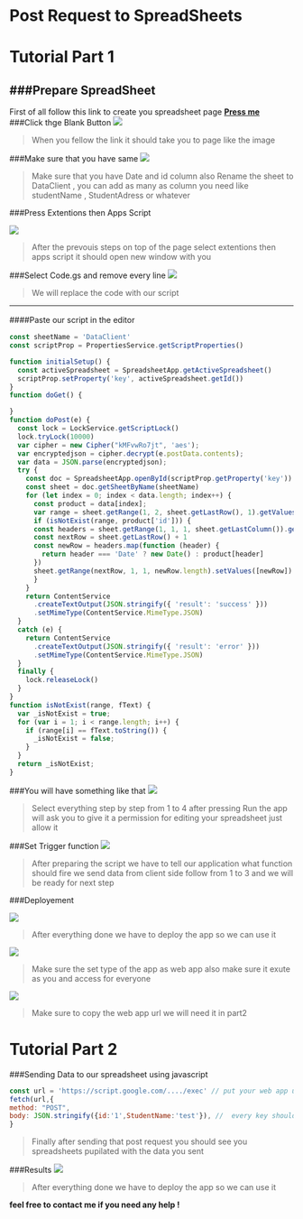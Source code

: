 
#  Post Request to SpreadSheets

Tutorial Part 1 
=============


###Prepare SpreadSheet 
----
First of all follow this link to create you spreadsheet page  **[Press me ](http://https://docs.google.com/spreadsheets/u/0/ "Press me ")**
###Click thge Blank Button
![](https://github.com/Roxgame95/SpreadSheets_PostRequest/raw/main/Image1.jpg)

> When you fellow the link it should take you to page like the image

###Make sure that you have same
![](https://github.com/Roxgame95/SpreadSheets_PostRequest/raw/main/image2.jpg)

> Make sure that you have Date and id column also Rename the sheet to DataClient , you can add as many as column you need like studentName , StudentAdress or whatever

###Press Extentions then Apps Script

![](https://github.com/Roxgame95/SpreadSheets_PostRequest/raw/main/image3.jpg)


> After the prevouis steps on top of the page select extentions then apps script it should open new window with you

###Select Code.gs and remove every line
![](https://github.com/Roxgame95/SpreadSheets_PostRequest/raw/main/image4.jpg)

> We will replace the code with our script

----

####Paste our script in the editor　

```javascript
const sheetName = 'DataClient'
const scriptProp = PropertiesService.getScriptProperties()

function initialSetup() {
  const activeSpreadsheet = SpreadsheetApp.getActiveSpreadsheet()
  scriptProp.setProperty('key', activeSpreadsheet.getId())
}
function doGet() {

}
function doPost(e) {
  const lock = LockService.getScriptLock()
  lock.tryLock(10000)
  var cipher = new Cipher("kMFvwRo7jt", 'aes');
  var encryptedjson = cipher.decrypt(e.postData.contents);
  var data = JSON.parse(encryptedjson);
  try {
    const doc = SpreadsheetApp.openById(scriptProp.getProperty('key'))
    const sheet = doc.getSheetByName(sheetName)
    for (let index = 0; index < data.length; index++) {
      const product = data[index];
      var range = sheet.getRange(1, 2, sheet.getLastRow(), 1).getValues();
      if (isNotExist(range, product['id'])) {
      const headers = sheet.getRange(1, 1, 1, sheet.getLastColumn()).getValues()[0]
      const nextRow = sheet.getLastRow() + 1
      const newRow = headers.map(function (header) {
        return header === 'Date' ? new Date() : product[header]
      })
      sheet.getRange(nextRow, 1, 1, newRow.length).setValues([newRow])
      }
    }
    return ContentService
      .createTextOutput(JSON.stringify({ 'result': 'success' }))
      .setMimeType(ContentService.MimeType.JSON)
  }
  catch (e) {
    return ContentService
      .createTextOutput(JSON.stringify({ 'result': 'error' }))
      .setMimeType(ContentService.MimeType.JSON)
  }
  finally {
    lock.releaseLock()
  }
}
function isNotExist(range, fText) {
  var _isNotExist = true;
  for (var i = 1; i < range.length; i++) {
    if (range[i] == fText.toString()) {
      _isNotExist = false;
    }
  }
  return _isNotExist;
}
```
###You will have something like that
![](https://github.com/Roxgame95/SpreadSheets_PostRequest/raw/main/image5.jpg)

> Select everything step by step from 1 to 4 after pressing Run the app will ask you to give it a permission for editing your spreadsheet just allow it

###Set Trigger function
![](https://github.com/Roxgame95/SpreadSheets_PostRequest/raw/main/image6.jpg)

> After preparing the script we have to tell our application what function should fire we send data from client side follow from 1 to 3 and we will be ready for next step

###Deployement

![](https://github.com/Roxgame95/SpreadSheets_PostRequest/raw/main/image7.jpg)

> After everything done we have to deploy the app so we can use it

![](https://github.com/Roxgame95/SpreadSheets_PostRequest/raw/main/image8.jpg)

> Make sure the set type of the app as web app also make sure it exute as you and access for everyone

![](https://github.com/Roxgame95/SpreadSheets_PostRequest/raw/main/image9.jpg)

> Make sure to copy the web app url we will need it in part2


Tutorial Part 2 
=============
###Sending Data to our spreadsheet using javascript
```javascript
const url = 'https://script.google.com/..../exec' // put your web app url instead of mine
fetch(url,{
method: "POST",
body: JSON.stringify({id:'1',StudentName:'test'}), //  every key should be exist as a column in your sheet or the whole proccess will fail !
}
```
>Finally after sending that post request you should see you spreadsheets pupilated with the data you sent

###Results
![](https://github.com/Roxgame95/SpreadSheets_PostRequest/raw/main/results.jpg)

> After everything done we have to deploy the app so we can use it

**feel free to contact me if you need any help !**
